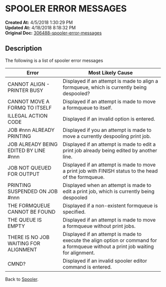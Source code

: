 # SPOOLER ERROR MESSAGES

**Created At:** 4/5/2018 1:30:29 PM  
**Updated At:** 4/18/2018 8:18:32 PM  
**Original Doc:** [306488-spooler-error-messages](https://docs.jbase.com/44205-spooler/306488-spooler-error-messages)  


## Description 

The following is a list of spooler error messages


| Error<br> | Most Likely Cause<br> |
| --- | --- |
| CANNOT ALIGN - PRINTER BUSY<br> | Displayed if an attempt is made to align a formqueue, which is currently being despooled?<br> |
| CANNOT MOVE A FORMQ TO ITSELF<br> | Displayed if an attempt is made to move a formqueue to itself.<br> |
| ILLEGAL ACTION CODE<br> | Displayed if an invalid option is entered.<br> |
| JOB #nnn ALREADY PRINTING<br> | Displayed if you an attempt is made to move a currently despooling print job.<br> |
| JOB ALREADY BEING EDITED BY LINE #nnn<br> | Displayed if an attempt is made to edit a print job already being edited by another line.<br> |
| JOB NOT QUEUED FOR OUTPUT<br> | Displayed if an attempt is made to move a print job with FINISH status to the head of the formqueue.<br> |
| PRINTING SUSPENDED ON JOB #nnn<br> | Displayed when an attempt is made to edit a print job, which is currently being despooled<br> |
| THE FORMQUEUE CANNOT BE FOUND<br> | Displayed if a non-existent formqueue is specified.<br> |
| THE QUEUE IS EMPTY<br> | Displayed if an attempt is made to move a formqueue without print jobs.<br> |
| THERE IS NO JOB WAITING FOR ALIGNMENT<br> | Displayed if an attempt is made to execute the align option or command for a formqueue without a print job waiting for alignment.<br> |
| CMND?<br> | Displayed if an invalid spooler editor command is entered.<br> |




Back to [Spooler](./../../../jbase-basic-%28jbc%29/spooler).
